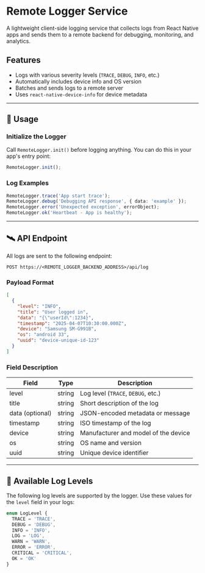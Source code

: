 # Remote Logger Service

A lightweight client-side logging service that collects logs from React Native apps and sends them to a remote backend for debugging, monitoring, and analytics.

## Features

- Logs with various severity levels (`TRACE`, `DEBUG`, `INFO`, etc.)
- Automatically includes device info and OS version
- Batches and sends logs to a remote server
- Uses `react-native-device-info` for device metadata


---

## 🔧 Usage

### Initialize the Logger

Call `RemoteLogger.init()` before logging anything. You can do this in your app's entry point:

```ts
RemoteLogger.init();
```

### Log Examples

```ts
RemoteLogger.trace('App start trace');
RemoteLogger.debug('Debugging API response', { data: 'example' });
RemoteLogger.error('Unexpected exception', errorObject);
RemoteLogger.ok('Heartbeat - App is healthy');
```

---

## 🛰️ API Endpoint

All logs are sent to the following endpoint:

```
POST https://<REMOTE_LOGGER_BACKEND_ADDRESS>/api/log
```

### Payload Format

```json
[
  {
    "level": "INFO",
    "title": "User logged in",
    "data": "{\"userId\":1234}",
    "timestamp": "2025-04-07T10:30:00.000Z",
    "device": "Samsung SM-G991B",
    "os": "android 33",
    "uuid": "device-unique-id-123"
  }
]
```

### Field Description

| Field           | Type   | Description                          |
| --------------- | ------ | ------------------------------------ |
| level           | string | Log level (`TRACE`, `DEBUG`, etc.)   |
| title           | string | Short description of the log         |
| data (optional) | string | JSON-encoded metadata or message     |
| timestamp       | string | ISO timestamp of the log             |
| device          | string | Manufacturer and model of the device |
| os              | string | OS name and version                  |
| uuid            | string | Unique device identifier             |

---

## 🧾 Available Log Levels

The following log levels are supported by the logger. Use these values for the `level` field in your logs:

```ts
enum LogLevel {
  TRACE = 'TRACE',
  DEBUG = 'DEBUG',
  INFO = 'INFO',
  LOG = 'LOG',
  WARN = 'WARN',
  ERROR = 'ERROR',
  CRITICAL = 'CRITICAL',
  OK = 'OK'
}
```